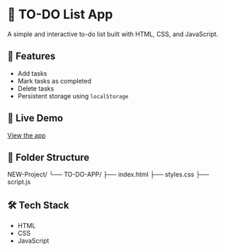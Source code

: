 # 📝 TO-DO List App

A simple and interactive to-do list built with HTML, CSS, and JavaScript.

## 🚀 Features
- Add tasks
- Mark tasks as completed
- Delete tasks
- Persistent storage using `localStorage`

## 🔗 Live Demo
[View the app](https://piyushkumar0707.github.io/NEW-Project/)

## 📁 Folder Structure
NEW-Project/ └── TO-DO-APP/ ├── index.html ├── styles.css ├── script.js


## 🛠️ Tech Stack
- HTML
- CSS
- JavaScript
